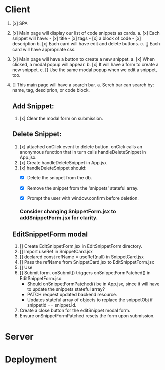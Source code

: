 
# Client 

1. [x] SPA
2. [x] Main page will display our list of code snippets as cards. 
    a. [x] Each snippet will have:
        - [x] title
        - [x] tags
        - [x] a block of code
        - [x] description 
    b. [x] Each card will have edit and delete buttons.
    c. [] Each card will have appropriate css.  
3. [x] Main page will have a button to create a new snippet. 
    a. [x] When clicked, a modal popup will appear. 
    b. [x] It will have a form to create a new snippet. 
    c. [] Use the same modal popup when we edit a snippet, too. 
4. [] This main page will have a search bar. 
    a. Serch bar can search by: name, tag, desciprion, or code block.  


    ## Add Snippet:
    1. [x] Clear the modal form on submission. 


    ## Delete Snippet:
    1. [x] attached onClick event to delete button. onCick calls an anonymous function that in turn calls handleDeleteSnippet in App.jsx. 
    2. [x] Create handleDeleteSnippet in App.jsx
    3. [x] handleDeleteSnippet should:
        - [x] Delete the snippet from the db. 
        - [x] Remove the snippet from the 'snippets' stateful array. 
        - [x] Prompt the user with window.confirm before deletion. 


        ### Consider changing SnippetForm.jsx to addSnippetForm.jsx for clarity. 
        


    ## EditSnippetForm modal 
    1. [] Create EditSnippetForm.jsx in EditSnippetForm directory. 
    2. [] Import useRef in SnippetCard.jsx
    3. [] declared const refName = useRef(null) in SnippetCard.jsx  
    4. [] Pass the refName from SnippetCard.jsx to EditSnippetForm.jsx
    5. [] Use <dialog ref={refName}> on <form></form> element jsx in EditSnippetForm.jsx
    6. [] Submit form. onSubmit() triggers onSnippetFormPatched() in EditSnippetForm.jsx 
        - Should onSnippetFormPatched() be in App.jsx, since it will have to update the snippets stateful array? 
        - PATCH request updated backend resource. 
        - Updates stateful array of objects to replace the snippetObj if snippetId == snippet.id. 
    7. Create a close button for the editSnippet modal form. 
    8. Ensure onSnippetFormPatched resets the form upon submission. 



# Server 


# Deployment 